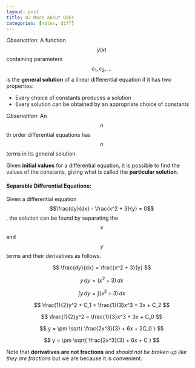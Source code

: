 ```yaml
---
layout: post
title: 02 More about ODEs
categories: [notes, diff]
---
```


*Observation:* A function $$y(x)$$ containing parameters $$c_1, c_2, ...$$ is the **general solution** of a linear differential equation if it has two properties:

* Every choice of constants produces a solution
* Every solution can be obtained by an appropriate choice of constants

*Observation:* An $$n$$th order differential equations has $$n$$ terms in its general solution.

Given **initial values** for a differential equation, it is possible to find the values of the constants, giving what is called the **particular solution**.

#### Separable Differential Equations:

Given a differential equation $$\frac{dy}{dx} - \frac{x^2 + 3}{y} = 0$$, the solution can be found by separating the $$x$$ and $$y$$ terms and their derivatives as follows.

$$ \frac{dy}{dx} = \frac{x^2 + 3}{y} $$

$$ y\,dy  = (x^2 + 3) \,dx $$

$$ \int{y\,dy} = \int{(x^2 + 3)\,dx} $$

$$ \frac{1}{2}y^2 + C_1 = \frac{1}{3}x^3 + 3x + C_2 $$

$$ \frac{1}{2}y^2 = \frac{1}{3}x^3 + 3x + C_0 $$

$$ y = \pm \sqrt{ \frac{2x^3}{3} + 6x + 2C_0 } $$

$$ y = \pm \sqrt{ \frac{2x^3}{3} + 6x + C } $$

Note that **derivatives are not fractions** and *should not be broken up like they are fractions* but we are because it is convenient.

